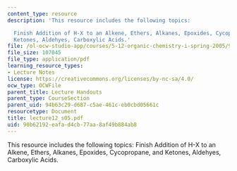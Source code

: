 ```yaml
---
content_type: resource
description: 'This resource includes the following topics:

  Finish Addition of H-X to an Alkene, Ethers, Alkanes, Epoxides, Cycopropane, and
  Ketones, Aldehyes, Carboxylic Acids.'
file: /ol-ocw-studio-app/courses/5-12-organic-chemistry-i-spring-2005/90b62192eafad4cb77aa8af49b884ab8_lecture12_s05.pdf
file_size: 107045
file_type: application/pdf
learning_resource_types:
- Lecture Notes
license: https://creativecommons.org/licenses/by-nc-sa/4.0/
ocw_type: OCWFile
parent_title: Lecture Handouts
parent_type: CourseSection
parent_uid: 94b63c29-d687-c5ae-461c-eb0cbd05661c
resourcetype: Document
title: lecture12_s05.pdf
uid: 90b62192-eafa-d4cb-77aa-8af49b884ab8
---
```

This resource includes the following topics:
Finish Addition of H-X to an Alkene, Ethers, Alkanes, Epoxides, Cycopropane, and Ketones, Aldehyes, Carboxylic Acids.